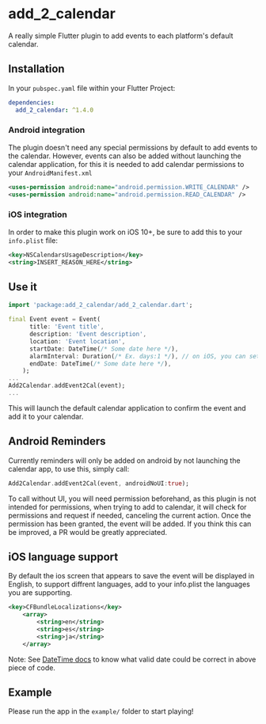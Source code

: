# add_2_calendar

A really simple Flutter plugin to add events to each platform's default calendar.

## Installation

In your `pubspec.yaml` file within your Flutter Project: 

```yaml
dependencies:
  add_2_calendar: ^1.4.0
```
### Android integration
The plugin doesn't need any special permissions by default to add events to the calendar. However, events can also be added without launching the calendar application, for this it is needed to add calendar permissions to your `AndroidManifest.xml`
```xml
<uses-permission android:name="android.permission.WRITE_CALENDAR" />
<uses-permission android:name="android.permission.READ_CALENDAR" />
```

### iOS integration

In order to make this plugin work on iOS 10+, be sure to add this to your `info.plist` file:

```xml
<key>NSCalendarsUsageDescription</key>
<string>INSERT_REASON_HERE</string>
```

## Use it

```dart
import 'package:add_2_calendar/add_2_calendar.dart';

final Event event = Event(
      title: 'Event title',
      description: 'Event description',
      location: 'Event location',
      startDate: DateTime(/* Some date here */),
      alarmInterval: Duration(/* Ex. days:1 */), // on iOS, you can set alarm notification after your event. Android see below
      endDate: DateTime(/* Some date here */),
    );
...
Add2Calendar.addEvent2Cal(event);
...
```
This will launch the default calendar application to confirm the event and add it to your calendar.

## Android Reminders
Currently reminders will only be added on android by not launching the calendar app, to use this, simply call:

``` dart
Add2Calendar.addEvent2Cal(event, androidNoUI:true);
```
To call without UI, you will need permission beforehand, as this plugin is not intended for permissions, when trying to add to calendar, it will check for permissions and request if needed, canceling the current action. Once the permission has been granted, the event will be added. If you think this can be improved, a PR would be greatly appreciated.

## iOS language support
By default the ios screen that appears to save the event will be displayed in English, to support diffrent languages, add to your info.plist the languages you are supporting.


```xml
<key>CFBundleLocalizations</key>
	<array>
		<string>en</string>
		<string>es</string>
		<string>ja</string>
	</array>
```



Note: See [DateTime docs](https://api.flutter.dev/flutter/dart-core/DateTime-class.html) to know what valid date could be correct in above piece of code.

## Example

Please run the app in the `example/` folder to start playing!

